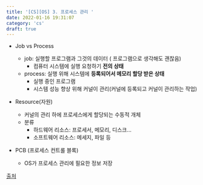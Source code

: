 ```yaml
---
title: '[CS][OS] 3. 프로세스 관리 '
date: 2022-01-16 19:31:07
category: 'cs'
draft: true
---
```


- Job vs Process
    - job: 실행할 프로그램과 그것의 데이터 ( 프로그램으로 생각해도 괜찮음)
        - 컴퓨터 시스템에 실행 요청하기 **전의 상태**
    - process: 실행 위해 시스템에 **등록되어서 메모리 할당 받은 상태**
        - 실행 중인 프로그램
        - 시스템 성능 향상 위해 커널이 관리(커널에 등록되고 커널이 관리하는 작업)
    
- Resource(자원)
    - 커널의 관리 하에 프로세스에게 할당되는 수동적 개체
    - 분류
        - 하드웨어 리소스: 프로세서, 메모리, 디스크...
        - 소프트웨어 리소스: 메세지, 파일 등
        
- PCB (프로세스 컨트롤 블록)
    - OS가 프로세스 관리에 필요한 정보 저장
    
[출처](https://www.youtube.com/watch?v=jZuTw2tRT7w&list=PLBrGAFAIyf5rby7QylRc6JxU5lzQ9c4tN&index=6&ab_channel=HPCLab.KOREATECH)